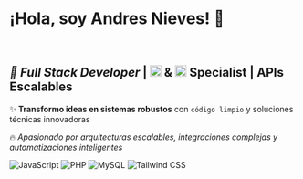 # ¡Hola, soy Andres Nieves! 👋
<!--<img inline width="40" height="40" alt="Logo fondo negro" src="https://github.com/user-attachments/assets/0e414c89-e156-4ec8-b1f1-3e9e0348d637" />  -->
<div>
    </br>
    <h2><em>🚀 Full Stack Developer</em> | <img src="https://img.shields.io/badge/Vue.js-4FC08D?logo=vuedotjs&logoColor=white" height="20"/> & <img src="https://img.shields.io/badge/Laravel-FF2D20?logo=laravel&logoColor=white" height="20"/> Specialist | APIs Escalables</h2>
      <p>✨ <strong>Transformo ideas en sistemas robustos</strong> con <code>código limpio</code> y soluciones técnicas innovadoras</p>
      <p>🔥 <em>Apasionado por arquitecturas escalables, integraciones complejas y automatizaciones inteligentes</em></p>
      <p>
        <img src="https://img.shields.io/badge/JavaScript-F7DF1E?logo=javascript&logoColor=black" alt="JavaScript"/>
        <img src="https://img.shields.io/badge/PHP-777BB4?logo=php&logoColor=white" alt="PHP"/>
        <img src="https://img.shields.io/badge/MySQL-4479A1?logo=mysql&logoColor=white" alt="MySQL"/>
        <img src="https://img.shields.io/badge/Tailwind_CSS-38B2AC?logo=tailwind-css&logoColor=white" alt="Tailwind CSS"/>
      </p>
</div>
